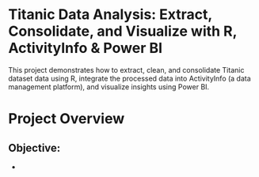 # Titanic Data Analysis: Extract, Consolidate, and Visualize with R, ActivityInfo & Power BI

This project demonstrates how to extract, clean, and consolidate Titanic dataset data using R, integrate the processed data into ActivityInfo (a data management platform), and visualize insights using Power BI.

# Project Overview

## Objective:
- 
